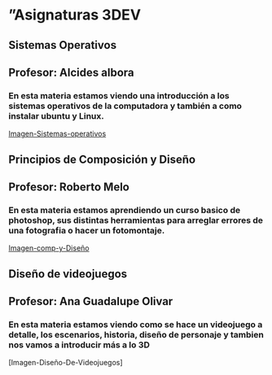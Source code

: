 # ”Asignaturas 3DEV

## Sistemas Operativos 

## Profesor: Alcides albora 

### En esta materia estamos viendo una introducción a los sistemas operativos de la computadora y también a como instalar ubuntu y Linux.

[Imagen-Sistemas-operativos](../Assets/Sistemas%20operativos.jpg)


## Principios de Composición y Diseño 

## Profesor: Roberto Melo 

### En esta materia estamos aprendiendo un curso basico de photoshop, sus distintas herramientas para arreglar errores de una fotografia o hacer un fotomontaje.

[Imagen-comp-y-Diseño](../Assets/Principios%20de%20composición%20y%20diseño.jpg)

## Diseño de videojuegos 

## Profesor: Ana Guadalupe Olivar

### En esta materia estamos viendo como se hace un videojuego a detalle, los escenarios, historia, diseño de personaje y tambien nos vamos a introducir más a lo 3D

[Imagen-Diseño-De-Videojuegos]